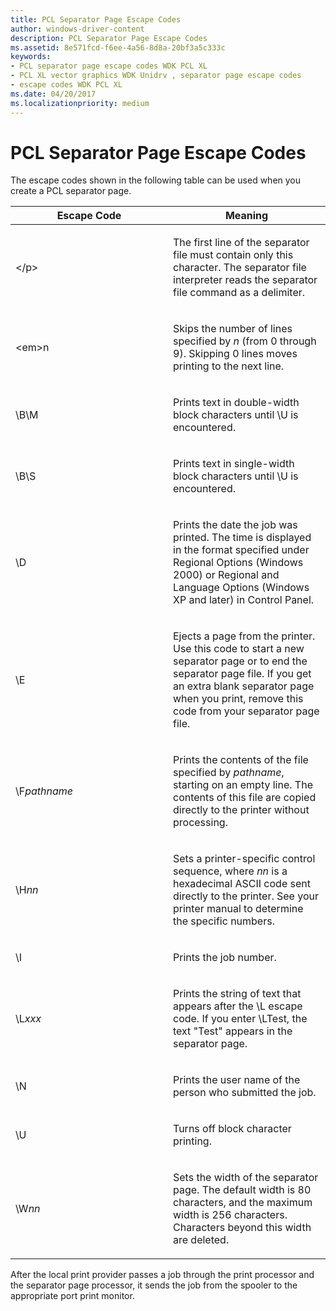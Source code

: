 ```yaml
---
title: PCL Separator Page Escape Codes
author: windows-driver-content
description: PCL Separator Page Escape Codes
ms.assetid: 8e571fcd-f6ee-4a56-8d8a-20bf3a5c333c
keywords:
- PCL separator page escape codes WDK PCL XL
- PCL XL vector graphics WDK Unidrv , separator page escape codes
- escape codes WDK PCL XL
ms.date: 04/20/2017
ms.localizationpriority: medium
---
```


# PCL Separator Page Escape Codes





The escape codes shown in the following table can be used when you create a PCL separator page.

<table>
<colgroup>
<col width="50%" />
<col width="50%" />
</colgroup>
<thead>
<tr class="header">
<th>Escape Code</th>
<th>Meaning</th>
</tr>
</thead>
<tbody>
<tr class="odd">
<td><p>&lt;/p&gt;</td>
<td><p>The first line of the separator file must contain only this character. The separator file interpreter reads the separator file command as a delimiter.</p></td>
</tr>
<tr class="even">
<td><p>&lt;em&gt;n</em></p></td>
<td><p>Skips the number of lines specified by <em>n</em> (from 0 through 9). Skipping 0 lines moves printing to the next line.</p></td>
</tr>
<tr class="odd">
<td><p>\B\M</p></td>
<td><p>Prints text in double-width block characters until \U is encountered.</p></td>
</tr>
<tr class="even">
<td><p>\B\S</p></td>
<td><p>Prints text in single-width block characters until \U is encountered.</p></td>
</tr>
<tr class="odd">
<td><p>\D</p></td>
<td><p>Prints the date the job was printed. The time is displayed in the format specified under Regional Options (Windows 2000) or Regional and Language Options (Windows XP and later) in Control Panel.</p></td>
</tr>
<tr class="even">
<td><p>\E</p></td>
<td><p>Ejects a page from the printer. Use this code to start a new separator page or to end the separator page file. If you get an extra blank separator page when you print, remove this code from your separator page file.</p></td>
</tr>
<tr class="odd">
<td><p>\F<em>pathname</em></p></td>
<td><p>Prints the contents of the file specified by <em>pathname</em>, starting on an empty line. The contents of this file are copied directly to the printer without processing.</p></td>
</tr>
<tr class="even">
<td><p>\H<em>nn</em></p></td>
<td><p>Sets a printer-specific control sequence, where <em>nn</em> is a hexadecimal ASCII code sent directly to the printer. See your printer manual to determine the specific numbers.</p></td>
</tr>
<tr class="odd">
<td><p>\I</p></td>
<td><p>Prints the job number.</p></td>
</tr>
<tr class="even">
<td><p>\L<em>xxx</em></p></td>
<td><p>Prints the string of text that appears after the \L escape code. If you enter \LTest, the text &quot;Test&quot; appears in the separator page.</p></td>
</tr>
<tr class="odd">
<td><p>\N</p></td>
<td><p>Prints the user name of the person who submitted the job.</p></td>
</tr>
<tr class="even">
<td><p>\U</p></td>
<td><p>Turns off block character printing.</p></td>
</tr>
<tr class="odd">
<td><p>\W<em>nn</em></p></td>
<td><p>Sets the width of the separator page. The default width is 80 characters, and the maximum width is 256 characters. Characters beyond this width are deleted.</p></td>
</tr>
</tbody>
</table>

 

After the local print provider passes a job through the print processor and the separator page processor, it sends the job from the spooler to the appropriate port print monitor.

 

 




